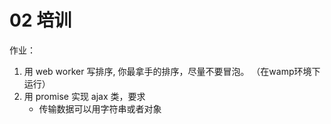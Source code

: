 # 02 培训

作业：

1. 用 web worker 写排序, 你最拿手的排序，尽量不要冒泡。  （在wamp环境下运行）
2. 用 promise 实现 ajax 类，要求
   - 传输数据可以用字符串或者对象